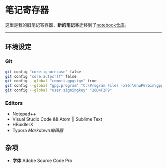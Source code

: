 # 笔记寄存器

这里是我的旧笔记寄存器，**新的笔记本**迁移到了[notebook仓库](https://github.com/lightyears1998/notebook)。

---

## 环境设定

### Git

```bash
git config "core.ignorecase" false
git config "core.autocrlf" false
git config --global "commit.gpgsign" true
git config --global "gpg.program" "C:\Program Files (x86)\GnuPG\bin\gpg.exe"
git config --global "user.signingkey" "26D4F2F9"
```

### Editors

- Notepad++
- Visual Studio Code && Atom || Sublime Text
- HBuidlerX
- Typora *Markdown编辑器*

## 杂项

- **字体** Adobe Source Code Pro
